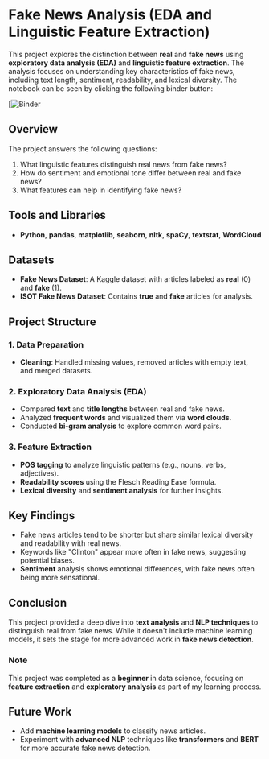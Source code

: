 # Fake News Analysis (EDA and Linguistic Feature Extraction)

This project explores the distinction between **real** and **fake news** using **exploratory data analysis (EDA)** and **linguistic feature extraction**. The analysis focuses on understanding key characteristics of fake news, including text length, sentiment, readability, and lexical diversity. The notebook can be seen by clicking the following binder button:

[![Binder](https://mybinder.org/v2/gh/GecataGoranov/Fake_News_Analysis/HEAD)

## Overview

The project answers the following questions:
1. What linguistic features distinguish real news from fake news?
2. How do sentiment and emotional tone differ between real and fake news?
3. What features can help in identifying fake news?

## Tools and Libraries
- **Python**, **pandas**, **matplotlib**, **seaborn**, **nltk**, **spaCy**, **textstat**, **WordCloud**

## Datasets
- **Fake News Dataset**: A Kaggle dataset with articles labeled as **real** (0) and **fake** (1).
- **ISOT Fake News Dataset**: Contains **true** and **fake** articles for analysis.

## Project Structure

### 1. Data Preparation
- **Cleaning**: Handled missing values, removed articles with empty text, and merged datasets.

### 2. Exploratory Data Analysis (EDA)
- Compared **text** and **title lengths** between real and fake news.
- Analyzed **frequent words** and visualized them via **word clouds**.
- Conducted **bi-gram analysis** to explore common word pairs.

### 3. Feature Extraction
- **POS tagging** to analyze linguistic patterns (e.g., nouns, verbs, adjectives).
- **Readability scores** using the Flesch Reading Ease formula.
- **Lexical diversity** and **sentiment analysis** for further insights.

## Key Findings
- Fake news articles tend to be shorter but share similar lexical diversity and readability with real news.
- Keywords like "Clinton" appear more often in fake news, suggesting potential biases.
- **Sentiment** analysis shows emotional differences, with fake news often being more sensational.

## Conclusion

This project provided a deep dive into **text analysis** and **NLP techniques** to distinguish real from fake news. While it doesn't include machine learning models, it sets the stage for more advanced work in **fake news detection**.

### Note
This project was completed as a **beginner** in data science, focusing on **feature extraction** and **exploratory analysis** as part of my learning process.

## Future Work
- Add **machine learning models** to classify news articles.
- Experiment with **advanced NLP** techniques like **transformers** and **BERT** for more accurate fake news detection.
